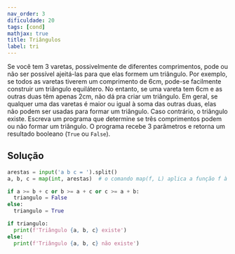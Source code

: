 ```yaml
---
nav_order: 3
dificuldade: 20
tags: [cond]
mathjax: true
title: Triângulos
label: tri
---
```


Se você tem 3 varetas, possivelmente de diferentes comprimentos, pode ou não ser possível ajeitá-las para que elas formem um triângulo. Por exemplo, se todos as varetas tiverem um comprimento de 6cm, pode-se facilmente construir um triângulo equilátero. No entanto, se uma vareta tem 6cm e as outras duas têm apenas 2cm, não dá pra criar um triângulo. Em geral, se qualquer uma das varetas é maior ou igual à soma das outras duas, elas não podem ser usadas para formar um triângulo. Caso contrário, o triângulo existe. Escreva um programa que determine se três comprimentos podem ou não formar um triângulo. O programa recebe 3 parâmetros e retorna um resultado booleano (`True` ou `False`).

<!-- more -->

## Solução

```python
arestas = input('a b c = ').split()
a, b, c = map(int, arestas)  # o comando map(f, L) aplica a função f à lista L

if a >= b + c or b >= a + c or c >= a + b:
  triangulo = False
else:
  triangulo = True

if triangulo:
  print(f'Triângulo {a, b, c} existe')
else:
  print(f'Triângulo {a, b, c} não existe')
```
